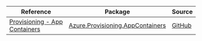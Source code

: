 | Reference | Package | Source |
|---|---|---|
|[Provisioning - App Containers](provisioning.appcontainers-readme.md)|[Azure.Provisioning.AppContainers](https://www.nuget.org/packages/Azure.Provisioning.AppContainers)|[GitHub](https://github.com/Azure/azure-sdk-for-net/blob/main/sdk/provisioning/Azure.Provisioning.AppContainers)|
